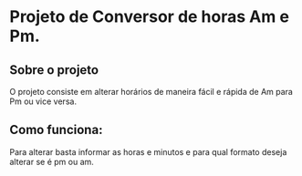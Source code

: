# Projeto de Conversor de horas Am e Pm.
## Sobre o projeto
O projeto consiste em alterar horários de maneira fácil e rápida de Am para Pm ou vice versa.
## Como funciona:
Para alterar basta informar as horas e minutos e para qual formato deseja alterar se é pm ou am.